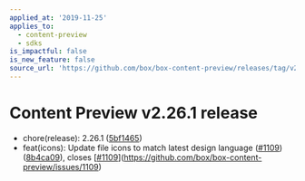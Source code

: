 ```yaml
---
applied_at: '2019-11-25'
applies_to:
  - content-preview
  - sdks
is_impactful: false
is_new_feature: false
source_url: 'https://github.com/box/box-content-preview/releases/tag/v2.26.1'
---
```


# Content Preview v2.26.1 release


* chore(release): 2.26.1 ([5bf1465](https://github.com/box/box-content-preview/commit[5bf1465](https://github.com/box/box-content-preview/commit/5bf1465)))
* feat(icons): Update file icons to match latest design language ([#1109](https://github.com/box/box-content-preview/pull/1109)) ([8b4ca09](https://github.com/box/box-content-preview/commit[8b4ca09](https://github.com/box/box-content-preview/commit/8b4ca09))), closes [[#1109](https://github.com/box/box-content-preview/pull/1109)](https://github.com/box/box-content-preview/issues/1109)



